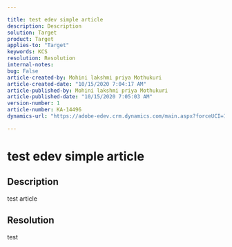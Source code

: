 ```yaml
---

title: test edev simple article  
description: Description  
solution: Target  
product: Target  
applies-to: "Target"  
keywords: KCS  
resolution: Resolution  
internal-notes:   
bug: False  
article-created-by: Mohini lakshmi priya Mothukuri  
article-created-date: "10/15/2020 7:04:17 AM"  
article-published-by: Mohini lakshmi priya Mothukuri  
article-published-date: "10/15/2020 7:05:03 AM"  
version-number: 1  
article-number: KA-14496  
dynamics-url: "https://adobe-edev.crm.dynamics.com/main.aspx?forceUCI=1&pagetype=entityrecord&etn=knowledgearticle&id=94d7e69f-b40e-eb11-a813-000d3a102d9a"

---
```


# test edev simple article

## Description

test article

## Resolution

test
